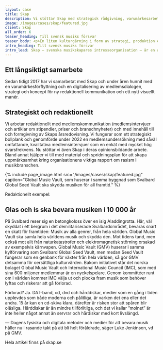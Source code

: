 ```yaml
---
layout: case
title: Skap 
description: Vi stöttar Skap med strategisk rådgivning, varumärkesarbete, medlemsrekrytering och produktion av text, film och livesändningar.
image: /images/cases/skap/featured.jpg
client: Skap
all_order: 6
teaser_heading: Till svensk musiks försvar
teaser_body: <p>En liten kulturgärning i form av strategi, produktion och kommunikation.</p>
intro_heading: Till svensk musiks försvar
intro_lead: Skap — svenska musikskapares intresseorganisation — är en av KWD Studios äldsta kunder. Vi stöttar med strategisk rådgivning, varumärkesarbete, medlemsrekrytering och produktion av text, film och livesändningar.
---
```


## Ett långsiktigt samarbete

Sedan tidigt 2017 har vi samarbetat med Skap och under åren hunnit med en varumärkesförflyttning och en digitalisering av medlemsdialogen, strategi och koncept för ny redaktionell kommunikation och ett nytt visuellt manér. 

## Strategiskt och redaktionellt

Vi arbetar redaktionellt med medlemskommunikation (medlemsintervjuer och artiklar om stipendier, priser och branschnyheter) och med innehåll till och formgivning av Skaps årsredovisning. Vi fungerar som ett strategiskt bollplank och genomförde under 2022 en medlemsundersökning med såväl omfattande, kvalitativa medlemsintervjuer som en enkät med mycket hög svarsfrekvens. Nu stöttar vi även Skap i deras opinionsbildande arbete. Bland annat hjälper vi till med material och spridningsplan för att skapa uppmärksamhet kring organisationens viktiga rapport om rasism i musikbranschen.  

 {%
  include page_image.html
  src="/images/cases/skap/featured.jpg"
  caption="Global Music Vault, som huserar i samma byggnad som Svalbard Global Seed Vault ska skydda musiken för all framtid."
%}

Redaktionellt exempel:

## Glas och is ska bevara musiken i 10 000 år 

På Svalbard reser sig en betongkoloss över en isig Aladdingrotta. Här, väl skyddat i ett bergrum i det demilitariserade Svalbardområdet, bevaras snart en skatt för framtiden: Musik av alla genrer, från hela världen. 
Global Music Vault ska samla hela världens musik och skydda den. Mot tidens tand, men också mot allt från naturkatastrofer och elektromagnetisk störning orsakad av exempelvis kärnvapen. Global Music Vault (GMV) huserar i samma kylförvaring som Svalbard Global Seed Vault, men medan Seed Vault fungerar som en genbank för växter från hela världen, så gör GMV detsamma för oersättliga kulturvärden. Bakom initiativet står det norska bolaget Global Music Vault och International Music Council (IMC), som med sina 600 miljoner medlemmar är en nyckelspelare. Genom kommittéer runt om i världen kommer IMC välja ut och plocka fram musik som behöver lyftas och riskerar att gå förlorad.

Förlorad? Ja. DAT-band, cd, dvd och hårddiskar, medier som en gång i tiden upplevdes som både moderna och pålitliga, är varken det ena eller det andra. 15 år kan en cd-skiva klara, därefter är risken stor att spåren blir oläsliga. Hårddiskar är än mindre tillförlitliga, och det vi kallar ”molnet” är inte heller något annat än servrar och hårdiskar med kort livslängd. 

— Dagens fysiska och digitala metoder och medier för att bevara musik håller nu i rasande takt på att bli helt föråldrade, säger Luke Jenkinson, vd på GMV.

Hela artikel finns på skap.se

